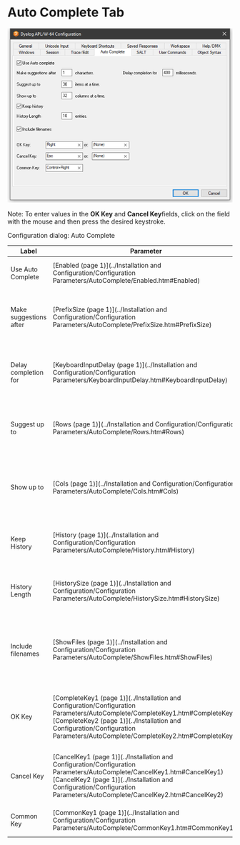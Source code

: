 # Auto Complete Tab

![configuration dialog auto complete tab](../img/configuration-dialog-auto-complete-tab.png)

Note: To enter values in the **OK Key** and **Cancel Key**fields, click on the field with the mouse and then press the desired keystroke.

Configuration dialog: Auto Complete

| Label | Parameter | Description |
| --- | --- | ---  |
| Use Auto Complete | [Enabled (page 1)](../Installation and Configuration/Configuration Parameters/AutoComplete/Enabled.htm#Enabled) | Specifies whether or not Auto Completion is enabled. |
| Make suggestions after | [PrefixSize (page 1)](../Installation and Configuration/Configuration Parameters/AutoComplete/PrefixSize.htm#PrefixSize) | Specifies the number of characters you must enter before Auto Completion begins to make suggestions |
| Delay completion for | [KeyboardInputDelay (page 1)](../Installation and Configuration/Configuration Parameters/KeyboardInputDelay.htm#KeyboardInputDelay) | Specifies the delay in milliseconds before Auto Completion begins to make suggestions |
| Suggest up to | [Rows (page 1)](../Installation and Configuration/Configuration Parameters/AutoComplete/Rows.htm#Rows) | Specifies the maximum number of rows (height) in the AutoComplete pop-up suggestions box. |
| Show up to | [Cols (page 1)](../Installation and Configuration/Configuration Parameters/AutoComplete/Cols.htm#Cols) | Specifies the maximum number of columns (width) in the AutoComplete pop-up suggestion box |
| Keep History | [History (page 1)](../Installation and Configuration/Configuration Parameters/AutoComplete/History.htm#History) | Specifies whether or not AutoComplete maintains a list of previous AutoCompletions. |
| History Length | [HistorySize (page 1)](../Installation and Configuration/Configuration Parameters/AutoComplete/HistorySize.htm#HistorySize) | Specifies the number of previous AutoCompletions that are maintained |
| Include filenames | [ShowFiles (page 1)](../Installation and Configuration/Configuration Parameters/AutoComplete/ShowFiles.htm#ShowFiles) | Specifies whether or not AutoCompletion suggests directory and file names for `)LOAD` , `)COPY` and `)DROP` system commands. |
| OK Key | [CompleteKey1 (page 1)](../Installation and Configuration/Configuration Parameters/AutoComplete/CompleteKey1.htm#CompleteKey1) [CompleteKey2 (page 1)](../Installation and Configuration/Configuration Parameters/AutoComplete/CompleteKey2.htm#CompleteKey2) | Specifies two possible keys that may be used to select the current option from the Auto Complete suggestion box. |
| Cancel Key | [CancelKey1 (page 1)](../Installation and Configuration/Configuration Parameters/AutoComplete/CancelKey1.htm#CancelKey1) [CancelKey2 (page 1)](../Installation and Configuration/Configuration Parameters/AutoComplete/CancelKey2.htm#CancelKey2) | Specifies two possible keys that may be used to cancel (hide) the Auto Complete suggestion box. |
| Common Key | [CommonKey1 (page 1)](../Installation and Configuration/Configuration Parameters/AutoComplete/CommonKey1.htm#CommonKey1) | Specifies the key that will auto-complete the *common prefix* . |
